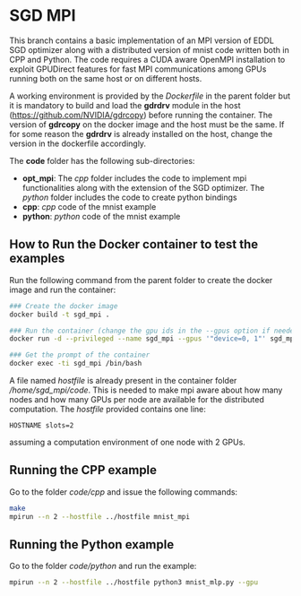 # SGD MPI
This branch contains a basic implementation of an MPI version of EDDL SGD optimizer along with a distributed version of mnist code written both in CPP and Python.
The code requires a CUDA aware OpenMPI installation to exploit GPUDirect features for fast MPI communications among GPUs running both on the same host or on different hosts. 

A working environment is provided by the *Dockerfile* in the parent folder but it is mandatory to build and load the **gdrdrv** module in the host (https://github.com/NVIDIA/gdrcopy) before running the container. The version of **gdrcopy** on the docker image and the host must be the same. If for some reason the **gdrdrv** is already installed on the host, change the version in the dockerfile accordingly.


The **code** folder has the following sub-directories:
 * **opt_mpi**: The *cpp* folder includes the code to implement mpi functionalities along with the extension of the SGD optimizer. The *python* folder includes the code to create python bindings
 * **cpp**: *cpp* code of the mnist example
 * **python**: *python* code of the mnist example  

## How to Run the Docker container to test the examples
Run the following command from the parent folder to create the docker image and run the container:
```bash
### Create the docker image
docker build -t sgd_mpi .

### Run the container (change the gpu ids in the --gpus option if needed)
docker run -d --privileged --name sgd_mpi --gpus '"device=0, 1"' sgd_mpi:latest

### Get the prompt of the container
docker exec -ti sgd_mpi /bin/bash
```

A file named *hostfile* is already present in the container folder */home/sgd_mpi/code*. This is needed to make mpi aware about how many nodes and how many GPUs per node are available for the distributed computation. The *hostfile* provided contains one line:
```
HOSTNAME slots=2
```
assuming a computation environment of one node with 2 GPUs.

## Running the CPP example
Go to the folder *code/cpp* and issue the following commands:
```bash
make
mpirun --n 2 --hostfile ../hostfile mnist_mpi
```

## Running the Python example
Go to the folder *code/python* and run the example:
```bash
mpirun --n 2 --hostfile ../hostfile python3 mnist_mlp.py --gpu
```
